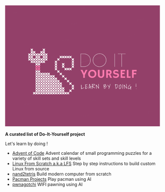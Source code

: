 ![Awesome Do-It-Yourself](diy-logo.png)

**A curated list of Do-It-Yourself project**

Let's learn by doing !


- [Advent of Code](https://adventofcode.com/) Advent calendar of small programming puzzles for a variety of skill sets and skill levels
- [Linux From Scratch a.k.a LFS](http://www.linuxfromscratch.org/) Step by step instructions to build custom Linux from source
- [nand2tetris](https://www.nand2tetris.org/) Build modern computer from scratch
- [Pacman Projects](http://ai.berkeley.edu/project_overview.html) Play pacman using AI
- [pwnagotchi](https://pwnagotchi.ai/) WIFI pawning using AI
